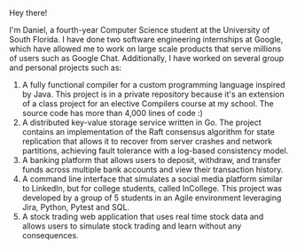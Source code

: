 Hey there! 

I'm Daniel, a fourth-year Computer Science student at the University of South Florida.
I have done two software engineering internships at Google, which have allowed me to work on large scale products that serve millions of users such as Google Chat.
Additionally, I have worked on several group and personal projects such as:
  1) A fully functional compiler for a custom programming language inspired by Java. This project is in a private repository because it's an extension of a class project for an elective Compilers course at my school. The source code has more than 4,000 lines of code :)
  2) A distributed key-value storage service written in Go. The project contains an implementation of the Raft consensus algorithm for state replication that allows it to recover from server crashes and network partitions, achieving fault tolerance with a log-based consistency model.
  3) A banking platform that allows users to deposit, withdraw, and transfer funds across multiple bank accounts and view their transaction history.
  4) A command line interface that simulates a social media platform similar to LinkedIn, but for college students, called InCollege. This project was developed by a group of 5 students in an Agile environment leveraging Jira, Python, Pytest and SQL.
  5) A stock trading web application that uses real time stock data and allows users to simulate stock trading and learn without any consequences. 




<!---
daniel19e/daniel19e is a ✨ special ✨ repository because its `README.md` (this file) appears on your GitHub profile.
You can click the Preview link to take a look at your changes.
--->

